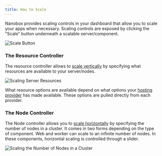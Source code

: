 ```yaml
---
title: How to Scale
---
```


Nanobox provides scaling controls in your dashboard that allow you to scale your apps when necessary. Scaling controls are exposed by clicking the "Scale" button underneath a scalable server/component.

![Scale Button](/src-images/scale-button.png)

### The Resource Controller
The resource controller allows to [scale vertically](/scaling/scaling-methods/#vertical-scaling) by specifying what resources are available to your server/nodes.

![Scaling Server Resources](/src-images/scale-resource-controller.png)

What resource options are available depend on what options your [hosting provider](/account/providers/) has made available. These options are pulled directly from each provider.

### The Node Controller
The Node controller allows you to [scale horizontally](/scaling/scaling-methods/#horizontal-scaling) by specifying the number of nodes in a cluster. It comes in two forms depending on the type of component. Web and worker can scale to an infinite number of nodes. In these components, horizontal scaling is controlled through a slider.

![Scaling the Number of Nodes in a Cluster](/src-images/scale-node-slider.png)

<!-- In most data components, horizontal scaling is limited to a redundant, master-master or master-slave cluster. In this case, horizontal scaling is handled through a simple dropdown that allows you to toggle redundancy.

![Redundant Dropdown](/src-images/scaling-redundant-dropdown.png) -->
